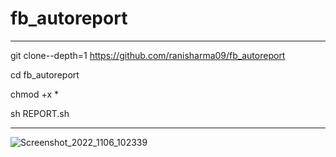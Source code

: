 # fb_autoreport


----------------------------------------------------------





git clone--depth=1  https://github.com/ranisharma09/fb_autoreport

cd fb_autoreport

chmod +x *

sh REPORT.sh


--------------------------------------------------------------------------------------------

![Screenshot_2022_1106_102339](https://user-images.githubusercontent.com/109195584/200155315-8c34c4d8-642d-4d3d-be82-fc8dac27b027.png)



